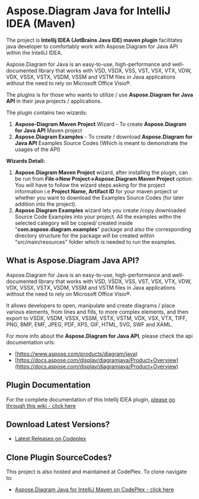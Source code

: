 ﻿# Aspose.Diagram Java for IntelliJ IDEA (Maven)

The project is **Intellij IDEA (JetBrains Java IDE) maven plugin** facilitates java developer to comfortably work with Aspose.Diagram for Java API within the IntelliJ IDEA.

Aspose.Diagram for Java is an easy-to-use, high-performance and well-documented library that works with VSD, VSDX, VSS, VST, VSX, VTX, VDW, VDX, VSSX, VSTX, VSDM, VSSM and VSTM files in Java applications without the need to rely on Microsoft Office Visio®. 

The plugins is for those who wants to utilize / use **Aspose.Diagram for Java API** in their java projects / applications.

The plugin contains two wizards:

1.  **Aspose-Diagram Maven Project** Wizard - To create **Aspose.Diagram for Java API** Maven project
2.  **Aspose.Diagram Examples** - To create / download **Aspose.Diagram for Java API** Examples Source Codes (Which is meant to demonstrate the usages of the API)

**Wizards Detail:**

1.  **Aspose.Diagram Maven Project** wizard, after installing the plugin, can be run from **File->New Project->Aspose.Diagram Maven Project** option. You will have to follow the wizard steps asking for the project information i.e **Project Name, Artifact ID** for your maven project or whether you want to download the Examples Source Codes (for later addition into the project).
2.  **Aspose.Diagram Examples** wizard lets you create /copy downloaded Source Code Examples into your project. All the examples withn the selected category will be copied/ created inside "**com.aspose.diagram.examples**" package and also the corresponding directory structure for the package will be created within "src/main/resources" folder which is needed to run the examples.

## What is Aspose.Diagram Java API?

Aspose.Diagram for Java is an easy-to-use, high-performance and well-documented library that works with VSD, VSDX, VSS, VST, VSX, VTX, VDW, VDX, VSSX, VSTX, VSDM, VSSM and VSTM files in Java applications without the need to rely on Microsoft Office Visio®. 

It allows developers to open, manipulate and create diagrams / place various elements, from lines and fills, to more complex elements, and then export to VSDX, VSDM, VSSX, VSSM, VSTX, VSTM, VDX, VSX, VTX, TIFF, PNG, BMP, EMF, JPEG, PDF, XPS, GIF, HTML, SVG, SWF and XAML.

For more info about the **Aspose.Diagram for Java API**, please check the api documentation urls:

* [https://www.aspose.com/products/diagram/java)
* [https://docs.aspose.com/display/diagramjava/Product+Overview](https://docs.aspose.com/display/diagramjava/Product+Overview)

## Plugin Documentation

For the complete documentation of this Intellij IDEA plugin, [please go through this wiki - click here](https://docs.aspose.com/display/diagramjava/Aspose.Diagram+Java+for+IntelliJ+IDEA+-+Maven)

## Download Latest Versions?


* [Latest Releases on Codeplex](https://asposediagramjavaintellij.codeplex.com/releases/view/618320)



## Clone Plugin SourceCodes?


This project is also hosted and maintained at CodePlex. To clone navigate to: 


* [Aspose.Diagram Java for IntelliJ Maven on CodePlex - click here](https://asposediagramjavaintellij.codeplex.com/SourceControl/latest#README.md)
